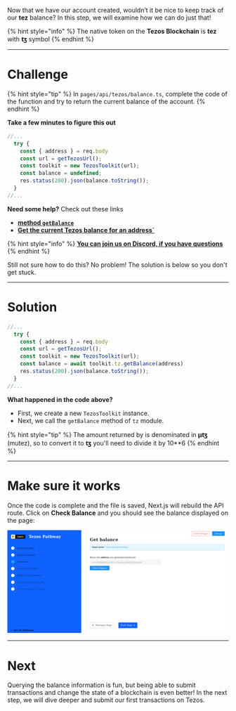Now that we have our account created, wouldn’t it be nice to keep track of our **tez** balance? In this step, we will examine how we can do just that!

{% hint style="info" %}
The native token on the **Tezos Blockchain** is **tez** with **ꜩ** symbol
{% endhint %}

------------------------

# Challenge

{% hint style="tip" %}
In `pages/api/tezos/balance.ts`, complete the code of the function and try to return the current balance of the account.
{% endhint %}

**Take a few minutes to figure this out**

```typescript
//...
  try {
    const { address } = req.body
    const url = getTezosUrl();
    const toolkit = new TezosToolkit(url);
    const balance = undefined;
    res.status(200).json(balance.toString());
  }
//...
```

**Need some help?** Check out these links
* [**method `getBalance`**](https://tezostaquito.io/typedoc/interfaces/_taquito_taquito.tzprovider.html#getbalance)
* [**Get the current Tezos balance for an address`**](https://tezostaquito.io/docs/quick_start/#get-the-current-tezos-balance-for-an-address)

{% hint style="info" %}
[**You can join us on Discord, if you have questions**](https://discord.gg/fszyM7K)
{% endhint %}

Still not sure how to do this? No problem! The solution is below so you don't get stuck.

------------------------

# Solution

```typescript
//...
  try {
    const { address } = req.body
    const url = getTezosUrl();
    const toolkit = new TezosToolkit(url);
    const balance = await toolkit.tz.getBalance(address)
    res.status(200).json(balance.toString());
  }
//...
```

**What happened in the code above?**
* First, we create a new `TezosToolkit` instance.
* Next, we call the `getBalance` method of `tz` module.


{% hint style="tip" %}
The amount returned by is denominated in **μꜩ** (mutez), so to convert it to **ꜩ** you'll need to divide it by 10**6 
{% endhint %}


------------------------

# Make sure it works

Once the code is complete and the file is saved, Next.js will rebuild the API route. Click on **Check Balance** and you should see the balance displayed on the page:

![](../../../.gitbook/assets/pathways/tezos/tezos-balance.gif)

-----------------------------

# Next

Querying the balance information is fun, but being able to submit transactions and change the state of a blockchain is even better! In the next step, we will dive deeper and submit our first transactions on Tezos.
